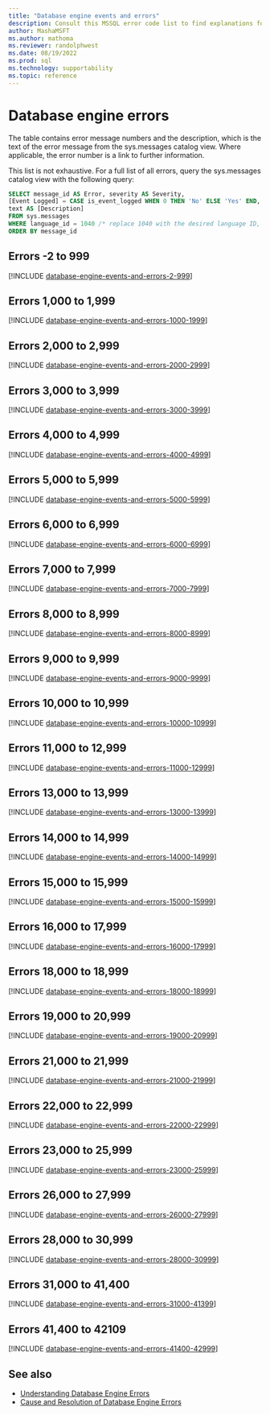 ```yaml
---
title: "Database engine events and errors"
description: Consult this MSSQL error code list to find explanations for error messages for SQL Server database engine events.
author: MashaMSFT
ms.author: mathoma
ms.reviewer: randolphwest
ms.date: 08/19/2022
ms.prod: sql
ms.technology: supportability
ms.topic: reference
---
```

# Database engine errors

The table contains error message numbers and the description, which is the text of the error message from the sys.messages catalog view. Where applicable, the error number is a link to further information.

This list is not exhaustive. For a full list of all errors, query the sys.messages catalog view with the following query:

```sql
SELECT message_id AS Error, severity AS Severity,
[Event Logged] = CASE is_event_logged WHEN 0 THEN 'No' ELSE 'Yes' END,
text AS [Description]
FROM sys.messages
WHERE language_id = 1040 /* replace 1040 with the desired language ID, such as 1033 for US English*/
ORDER BY message_id
```

## Errors -2 to 999

[!INCLUDE [database-engine-events-and-errors-2-999](../../includes/errorcodes/database-engine-events-and-errors-2-999.md)]

## Errors 1,000 to 1,999

[!INCLUDE [database-engine-events-and-errors-1000-1999](../../includes/errorcodes/database-engine-events-and-errors-1000-1999.md)]

## Errors 2,000 to 2,999

[!INCLUDE [database-engine-events-and-errors-2000-2999](../../includes/errorcodes/database-engine-events-and-errors-2000-2999.md)]

## Errors 3,000 to 3,999

[!INCLUDE [database-engine-events-and-errors-3000-3999](../../includes/errorcodes/database-engine-events-and-errors-3000-3999.md)]

## Errors 4,000 to 4,999

[!INCLUDE [database-engine-events-and-errors-4000-4999](../../includes/errorcodes/database-engine-events-and-errors-4000-4999.md)]

## Errors 5,000 to 5,999

[!INCLUDE [database-engine-events-and-errors-5000-5999](../../includes/errorcodes/database-engine-events-and-errors-5000-5999.md)]

## Errors 6,000 to 6,999

[!INCLUDE [database-engine-events-and-errors-6000-6999](../../includes/errorcodes/database-engine-events-and-errors-6000-6999.md)]

## Errors 7,000 to 7,999

[!INCLUDE [database-engine-events-and-errors-7000-7999](../../includes/errorcodes/database-engine-events-and-errors-7000-7999.md)]

## Errors 8,000 to 8,999

[!INCLUDE [database-engine-events-and-errors-8000-8999](../../includes/errorcodes/database-engine-events-and-errors-8000-8999.md)]

## Errors 9,000 to 9,999

[!INCLUDE [database-engine-events-and-errors-9000-9999](../../includes/errorcodes/database-engine-events-and-errors-9000-9999.md)]

## Errors 10,000 to 10,999

[!INCLUDE [database-engine-events-and-errors-10000-10999](../../includes/errorcodes/database-engine-events-and-errors-10000-10999.md)]

## Errors 11,000 to 12,999

[!INCLUDE [database-engine-events-and-errors-11000-12999](../../includes/errorcodes/database-engine-events-and-errors-11000-12999.md)]

## Errors 13,000 to 13,999

[!INCLUDE [database-engine-events-and-errors-13000-13999](../../includes/errorcodes/database-engine-events-and-errors-13000-13999.md)]

## Errors 14,000 to 14,999

[!INCLUDE [database-engine-events-and-errors-14000-14999](../../includes/errorcodes/database-engine-events-and-errors-14000-14999.md)]

## Errors 15,000 to 15,999

[!INCLUDE [database-engine-events-and-errors-15000-15999](../../includes/errorcodes/database-engine-events-and-errors-15000-15999.md)]

## Errors 16,000 to 17,999

[!INCLUDE [database-engine-events-and-errors-16000-17999](../../includes/errorcodes/database-engine-events-and-errors-16000-17999.md)]

## Errors 18,000 to 18,999

[!INCLUDE [database-engine-events-and-errors-18000-18999](../../includes/errorcodes/database-engine-events-and-errors-18000-18999.md)]

## Errors 19,000 to 20,999

[!INCLUDE [database-engine-events-and-errors-19000-20999](../../includes/errorcodes/database-engine-events-and-errors-19000-20999.md)]

## Errors 21,000 to 21,999

[!INCLUDE [database-engine-events-and-errors-21000-21999](../../includes/errorcodes/database-engine-events-and-errors-21000-21999.md)]

## Errors 22,000 to 22,999

[!INCLUDE [database-engine-events-and-errors-22000-22999](../../includes/errorcodes/database-engine-events-and-errors-22000-22999.md)]

## Errors 23,000 to 25,999

[!INCLUDE [database-engine-events-and-errors-23000-25999](../../includes/errorcodes/database-engine-events-and-errors-23000-25999.md)]

## Errors 26,000 to 27,999

[!INCLUDE [database-engine-events-and-errors-26000-27999](../../includes/errorcodes/database-engine-events-and-errors-26000-27999.md)]

## Errors 28,000 to 30,999

[!INCLUDE [database-engine-events-and-errors-28000-30999](../../includes/errorcodes/database-engine-events-and-errors-28000-30999.md)]

## Errors 31,000 to 41,400

[!INCLUDE [database-engine-events-and-errors-31000-41399](../../includes/errorcodes/database-engine-events-and-errors-31000-41399.md)]

## Errors 41,400 to 42109

[!INCLUDE [database-engine-events-and-errors-41400-42999](../../includes/errorcodes/database-engine-events-and-errors-41400-42999.md)]

## See also

- [Understanding Database Engine Errors](../../relational-databases/errors-events/understanding-database-engine-errors.md)
- [Cause and Resolution of Database Engine Errors](/previous-versions/sql/sql-server-2016/ms365262(v=sql.130))

